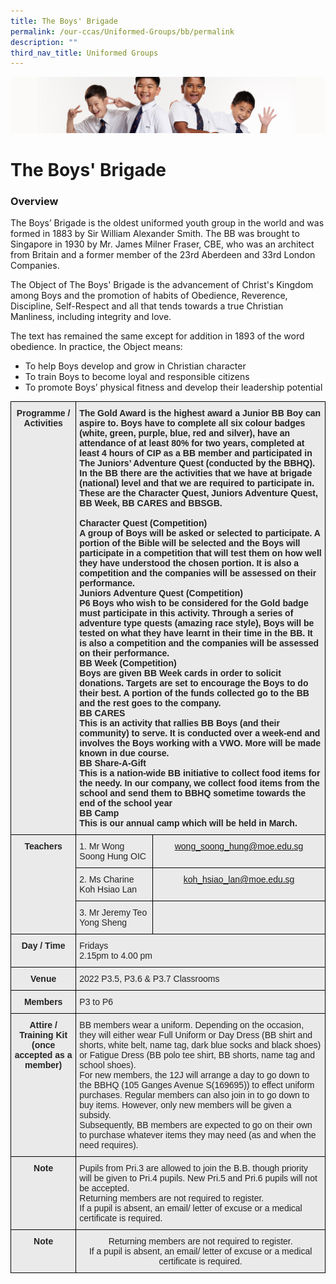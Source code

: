 ```yaml
---
title: The Boys' Brigade
permalink: /our-ccas/Uniformed-Groups/bb/permalink
description: ""
third_nav_title: Uniformed Groups
---
```

![](/images/Sub-banner2.jpg)

The Boys' Brigade
=================

### Overview

The Boys’ Brigade is the oldest uniformed youth group in the world and was formed in 1883 by Sir William Alexander Smith. The BB was brought to Singapore in 1930 by Mr. James Milner Fraser, CBE, who was an architect from Britain and a former member of the 23rd Aberdeen and 33rd London Companies.

  

The Object of The Boys' Brigade is the advancement of Christ's Kingdom among Boys and the promotion of habits of Obedience, Reverence, Discipline, Self-Respect and all that tends towards a true Christian Manliness, including integrity and love.

  

The text has remained the same except for addition in 1893 of the word obedience. In practice, the Object means:

  

*   To help Boys develop and grow in Christian character
*   To train Boys to become loyal and responsible citizens
*   To promote Boys’ physical fitness and develop their leadership potential

<style type="text/css">
.tg  {border-collapse:collapse;border-spacing:0;}
.tg td{border-color:black;border-style:solid;border-width:1px;font-family:Arial, sans-serif;font-size:14px;
  overflow:hidden;padding:10px 5px;word-break:normal;}
.tg th{border-color:black;border-style:solid;border-width:1px;font-family:Arial, sans-serif;font-size:14px;
  font-weight:normal;overflow:hidden;padding:10px 5px;word-break:normal;}
.tg .tg-8l4p{background-color:#EAEAEA;color:#232323;text-align:left;vertical-align:top}
.tg .tg-rsx2{background-color:#EAEAEA;color:#232323;font-weight:bold;text-align:center;vertical-align:top}
.tg .tg-bt94{background-color:#EAEAEA;color:#232323;font-weight:bold;text-align:left;vertical-align:top}
.tg .tg-b6rm{background-color:#EAEAEA;color:#21088A;text-align:center;vertical-align:top}
.tg .tg-rlhx{background-color:#EAEAEA;color:#232323;text-align:center;vertical-align:top}
</style>
<table class="tg">
<thead>
  <tr>
    <th class="tg-rsx2">Programme / <br> Activities<br><br><br><br><br><br><br><br><br><br><br><br><br><br><br><br><br><br><br><br><br><br></th>
    <th class="tg-bt94" colspan="2"><span style="color:#232323">The Gold Award is the highest award a Junior BB Boy can aspire to. Boys have to complete all six colour badges (white, green, purple, blue, red and silver), have an attendance of at least 80% for two years, completed at least 4 hours of CIP as a BB member and participated in The Juniors’ Adventure Quest (conducted by the BBHQ).</span><br>In the BB there are the activities that we have at brigade (national) level and that we are required to participate in. These are the Character Quest, Juniors Adventure Quest, BB Week, BB CARES and BBSGB.<br><br>Character Quest (Competition)<br><span style="color:#232323">A group of Boys will be asked or selected to participate. A portion of the Bible will be selected and the Boys will participate in a competition that will test them on how well they have understood the chosen portion. It is also a competition and the companies will be assessed on their performance.</span><br>Juniors Adventure Quest (Competition)<br><span style="color:#232323">P6 Boys who wish to be considered for the Gold badge must participate in this activity. Through a series of adventure type quests (amazing race style), Boys will be tested on what they have learnt in their time in the BB. It is also a competition and the companies will be assessed on their performance.</span><br>BB Week (Competition)<br><span style="color:#232323">Boys are given BB Week cards in order to solicit donations. Targets are set to encourage the Boys to do their best. A portion of the funds collected go to the BB and the rest goes to the company.</span><br>BB CARES<br><span style="color:#232323">This is an activity that rallies BB Boys (and their community) to serve. It is conducted over a week-end and involves the Boys working with a VWO. More will be made known in due course.</span><br>BB Share-A-Gift<br><span style="color:#232323">This is a nation-wide BB initiative to collect food items for the needy. In our company, we collect food items from the school and send them to BBHQ sometime towards the end of the school year</span><br>BB Camp<br><span style="color:#232323">This is our annual camp which will be held in March.</span></th>
  </tr>
</thead>
<tbody>
  <tr>
    <td class="tg-rsx2" rowspan="3">Teachers<br><br></td>
    <td class="tg-8l4p">1. Mr Wong Soong Hung OIC</td>
    <td class="tg-b6rm"><a href="mailto:wong_soong_hung@moe.edu.sg">wong_soong_hung@moe.edu.sg</a></td>
  </tr>
  <tr>
    <td class="tg-8l4p">2. Ms Charine Koh Hsiao Lan</td>
    <td class="tg-rlhx"> <a href="mailto:koh_hsiao_lan@moe.edu.sg">koh_hsiao_lan@moe.edu.sg</a></td>
  </tr>
  <tr>
    <td class="tg-8l4p">3. Mr Jeremy Teo Yong Sheng</td>
    <td class="tg-rlhx"> </td>
  </tr>
  <tr>
    <td class="tg-rsx2">Day / Time<br> </td>
    <td class="tg-8l4p" colspan="2">Fridays<br>2.15pm to 4.00 pm</td>
  </tr>
  <tr>
    <td class="tg-rsx2">Venue</td>
    <td class="tg-8l4p" colspan="2">2022 P3.5, P3.6 &amp; P3.7 Classrooms</td>
  </tr>
  <tr>
    <td class="tg-rsx2">Members</td>
    <td class="tg-8l4p" colspan="2">P3 to P6</td>
  </tr>
  <tr>
    <td class="tg-rsx2">Attire / Training Kit (once accepted as a member)<br><br><br><br><br></td>
    <td class="tg-8l4p" colspan="2"><span style="color:#232323">BB members wear a uniform. Depending on the occasion, they will either wear Full Uniform or Day Dress (BB shirt and shorts, white belt, name tag, dark blue socks and black shoes) or Fatigue Dress (BB polo tee shirt, BB shorts, name tag and school shoes).</span><br><span style="color:#232323">For new members, the 12J will arrange a day to go down to the </span>BBHQ<span style="color:#232323"> (</span>105 Ganges Avenue S(169695<span style="color:#232323">)) to effect uniform purchases. Regular members can also join in to go down to buy items. However, only new members will be given a subsidy.</span><br><span style="color:#232323">Subsequently, BB members are expected to go on their own to purchase whatever items they may need (as and when the need requires).</span></td>
  </tr>
  <tr>
    <td class="tg-rsx2">Note<br><br></td>
    <td class="tg-8l4p" colspan="2">Pupils from Pri.3 are allowed to join the B.B. though priority will be given to Pri.4 pupils. New Pri.5 and Pri.6 pupils will not be accepted. <br>Returning members are not required to register.<br>If a pupil is absent, an email/ letter of excuse or a medical certificate is required.</td>
  </tr>
  <tr>
    <td class="tg-rsx2">Note</td>
    <td class="tg-rlhx" colspan="2">Returning members are not required to register.<br>If a pupil is absent, an email/ letter of excuse or a medical certificate is required.</td>
  </tr>
</tbody>
</table>
